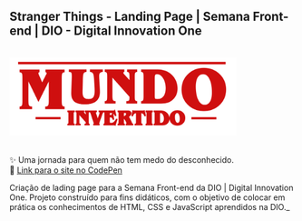 ## Stranger Things - Landing Page | Semana Front-end | DIO - Digital Innovation One

<div>
<br><img src="https://raw.githubusercontent.com/palomarizzon/stranger-things-landing-page/af48821444b98d148b1d36437dc730d81cc49496/assets/images/banner/logo.svg" width="400px"/></div><br>

✨ Uma jornada para quem não tem medo do desconhecido.<br>
🔗 [Link para o site no CodePen](https://codepen.io/palomarizzon/pen/gOzgRpx)

Criação de lading page para a Semana Front-end da DIO | Digital Innovation One. Projeto construído para fins didáticos, com o objetivo de colocar em prática os conhecimentos de HTML, CSS e JavaScript aprendidos na DIO._
